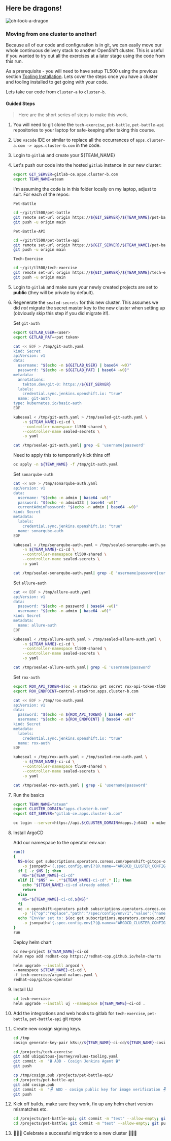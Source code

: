 ## Here be dragons!

![oh-look-a-dragon](../images/oh-look-dragons.png)

### Moving from one cluster to another!

Because all of our code and configuration is in git, we can easily move our whole continuous delivery stack to another OpenShift cluster. This is useful if you wanted to try out all the exercises at a later stage using the code from this run.

As a prerequisite - you will need to have setup TL500 using the previous section [Tooling Installation](99-the-rise-of-the-cluster/1-tooling-installation). Lets cover the steps once you have a cluster and tooling installed to get going with your code.

Lets take our code from `cluster-a` to `cluster-b`.

#### Guided Steps

> Here are the short series of steps to make this work.

1. You will need to git clone the `tech-exercise`, `pet-battle`, `pet-battle-api` repositories to your laptop for safe-keeping after taking this course.

2. Use `vscode` IDE or similar to replace all the occurrances of `apps.cluster-a.com -> apps.cluster-b.com` in the code.

3. Login to `gitlab` and create your ${TEAM_NAME}

4. Let's push our code into the hosted `gitlab` instance in our new cluster:

    ```bash
    export GIT_SERVER=gitlab-ce.apps.cluster-b.com
    export TEAM_NAME=ateam
    ```

    I'm assuming the code is in this folder locally on my laptop, adjust to suit. For each of the repos:

    `Pet-Battle`

    ```bash
    cd ~/git/tl500/pet-battle
    git remote set-url origin https://${GIT_SERVER}/${TEAM_NAME}/pet-battle.git
    git push -u origin main
    ```

    `Pet-Battle-API`

    ```bash
    cd ~/git/tl500/pet-battle-api
    git remote set-url origin https://${GIT_SERVER}/${TEAM_NAME}/pet-battle-api.git
    git push -u origin main
    ```

    `Tech-Exercise`

    ```bash
    cd ~/git/tl500/tech-exercise
    git remote set-url origin https://${GIT_SERVER}/${TEAM_NAME}/tech-exercise.git
    git push -u origin main
    ```

5. Login to `gitlab` and make sure your newly created projects are set to **public** (they will be private by default).

6. Regenerate the `sealed-secrets` for this new cluster. This assumes we did _not_ migrate the secret master key to the new cluster when setting up (obviously skip this step if you did migrate it!).

    Set `git-auth`

    ```bash
    export GITLAB_USER=<user>
    export GITLAB_PAT=<pat token>

    cat << EOF > /tmp/git-auth.yaml
    kind: Secret
    apiVersion: v1
    data:
      username: "$(echo -n ${GITLAB_USER} | base64 -w0)"
      password: "$(echo -n ${GITLAB_PAT} | base64 -w0)"
    metadata:
      annotations:
        tekton.dev/git-0: https://${GIT_SERVER}
      labels:
        credential.sync.jenkins.openshift.io: "true"
      name: git-auth
    type: kubernetes.io/basic-auth
    EOF

    kubeseal < /tmp/git-auth.yaml > /tmp/sealed-git-auth.yaml \
        -n ${TEAM_NAME}-ci-cd \
        --controller-namespace tl500-shared \
        --controller-name sealed-secrets \
        -o yaml

    cat /tmp/sealed-git-auth.yaml| grep -E 'username|password'
    ```

    Need to apply this to temporarily kick thins off

    ```bash
    oc apply -n ${TEAM_NAME} -f /tmp/git-auth.yaml
    ```

    Set `sonarqube-auth`

    ```bash
    cat << EOF > /tmp/sonarqube-auth.yaml
    apiVersion: v1
    data:
      username: "$(echo -n admin | base64 -w0)"
      password: "$(echo -n admin123 | base64 -w0)"
      currentAdminPassword: "$(echo -n admin | base64 -w0)"
    kind: Secret
    metadata:
      labels:
        credential.sync.jenkins.openshift.io: "true"
      name: sonarqube-auth
    EOF

    kubeseal < /tmp/sonarqube-auth.yaml > /tmp/sealed-sonarqube-auth.yaml \
        -n ${TEAM_NAME}-ci-cd \
        --controller-namespace tl500-shared \
        --controller-name sealed-secrets \
        -o yaml

    cat /tmp/sealed-sonarqube-auth.yaml| grep -E 'username|password|currentAdminPassword'
    ```

    Set `allure-auth`

    ```bash
    cat << EOF > /tmp/allure-auth.yaml
    apiVersion: v1
    data:
      password: "$(echo -n password | base64 -w0)"
      username: "$(echo -n admin | base64 -w0)"
    kind: Secret
    metadata:
      name: allure-auth
    EOF

    kubeseal < /tmp/allure-auth.yaml > /tmp/sealed-allure-auth.yaml \
        -n ${TEAM_NAME}-ci-cd \
        --controller-namespace tl500-shared \
        --controller-name sealed-secrets \
        -o yaml

    cat /tmp/sealed-allure-auth.yaml| grep -E 'username|password'
    ```

    Set `rox-auth`

    ```bash
    export ROX_API_TOKEN=$(oc -n stackrox get secret rox-api-token-tl500 -o go-template='{{index .data "token" | base64decode}}')
    export ROX_ENDPOINT=central-stackrox.apps.cluster-b.com

    cat << EOF > /tmp/rox-auth.yaml
    apiVersion: v1
    data:
      password: "$(echo -n ${ROX_API_TOKEN} | base64 -w0)"
      username: "$(echo -n ${ROX_ENDPOINT} | base64 -w0)"
    kind: Secret
    metadata:
      labels:
        credential.sync.jenkins.openshift.io: "true"
      name: rox-auth
    EOF

    kubeseal < /tmp/rox-auth.yaml > /tmp/sealed-rox-auth.yaml \
        -n ${TEAM_NAME}-ci-cd \
        --controller-namespace tl500-shared \
        --controller-name sealed-secrets \
        -o yaml

    cat /tmp/sealed-rox-auth.yaml | grep -E 'username|password'
    ```

7. Run the basics

    ```bash
    export TEAM_NAME="ateam"
    export CLUSTER_DOMAIN="apps.cluster-b.com"
    export GIT_SERVER="gitlab-ce.apps.cluster-b.com"

    oc login --server=https://api.${CLUSTER_DOMAIN##apps.}:6443 -u mike
    ```

8. Install ArgoCD

    Add our namespace to the operator env.var:

    ```bash
    run()
    {
      NS=$(oc get subscriptions.operators.coreos.com/openshift-gitops-operator -n openshift-operators \
        -o jsonpath='{.spec.config.env[?(@.name=="ARGOCD_CLUSTER_CONFIG_NAMESPACES")].value}')
      if [ -z $NS ]; then
        NS="${TEAM_NAME}-ci-cd"
      elif [[ "$NS" =~ .*"${TEAM_NAME}-ci-cd".* ]]; then
        echo "${TEAM_NAME}-ci-cd already added."
        return
      else
        NS="${TEAM_NAME}-ci-cd,${NS}"
      fi
      oc -n openshift-operators patch subscriptions.operators.coreos.com/openshift-gitops-operator --type=json \
        -p '[{"op":"replace","path":"/spec/config/env/1","value":{"name": "ARGOCD_CLUSTER_CONFIG_NAMESPACES", "value":"'${NS}'"}}]'
      echo "EnvVar set to: $(oc get subscriptions.operators.coreos.com/openshift-gitops-operator -n openshift-operators \
        -o jsonpath='{.spec.config.env[?(@.name=="ARGOCD_CLUSTER_CONFIG_NAMESPACES")].value}')"
    }
    run
    ```

    Deploy helm chart

    ```bash
    oc new-project ${TEAM_NAME}-ci-cd
    helm repo add redhat-cop https://redhat-cop.github.io/helm-charts

    helm upgrade --install argocd \
    --namespace ${TEAM_NAME}-ci-cd \
    -f tech-exercise/argocd-values.yaml \
    redhat-cop/gitops-operator
    ```

9. Install UJ

    ```bash
    cd tech-exercise
    helm upgrade --install uj --namespace ${TEAM_NAME}-ci-cd .
    ```

10. Add the integrations and web hooks to gitlab for `tech-exercise`, `pet-battle`, `pet-battle-api` git repos

11. Create new cosign signing keys.

    ```bash
    cd /tmp
    cosign generate-key-pair k8s://${TEAM_NAME}-ci-cd/${TEAM_NAME}-cosign

    cd /projects/tech-exercise
    git add ubiquitous-journey/values-tooling.yaml
    git commit -m  "🔒 ADD - Cosign Jenkins Agent 🔒"
    git push

    cp /tmp/cosign.pub /projects/pet-battle-api/
    cd /projects/pet-battle-api
    git add cosign.pub
    git commit -m  "🪑 ADD - cosign public key for image verification 🪑"
    git push
    ```

12. Kick off builds, make sure they work, fix up any helm chart version mismatches etc.

    ```bash
    cd /projects/pet-battle-api; git commit -m "test" --allow-empty; git push
    cd /projects/pet-battle; git commit -m "test" --allow-empty; git push
    ```

13. 🎉🎉🎉 Celebrate a successful migration to a new cluster 🎉🎉🎉
